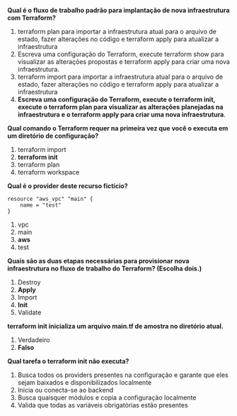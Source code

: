 **Qual é o fluxo de trabalho padrão para implantação de nova infraestrutura com Terraform?**

1. terraform plan para  importar a infraestrutura atual para o arquivo de estado, fazer alterações no código e terraform apply para atualizar a infraestrutura
1. Escreva uma configuração do Terraform, execute terraform show para visualizar as alterações propostas e terraform apply para criar uma nova infraestrutura.
1. terraform import para importar a infraestrutura atual para o arquivo de estado, fazer alterações no código e terraform apply para atualizar a infraestrutura
1. **Escreva uma configuração do Terraform, execute o terraform init, execute o terraform plan para visualizar as alterações planejadas na infraestrutura e o terraform apply para criar uma nova infraestrutura**.

**Qual comando o Terraform requer na primeira vez que você o executa em um diretório de configuração?**

1. terraform import
1. **terraform init**
1. terraform plan
1. terraform workspace

**Qual é o provider deste recurso fictício?**

```
resource "aws_vpc" "main" {
    name = "test"
}
```

1. vpc
1. main
1. **aws**
1. test

**Quais são as duas etapas necessárias para provisionar nova infraestrutura no fluxo de trabalho do Terraform? (Escolha dois.)**

1. Destroy
1. **Apply**
1. Import
1. **Init**
1. Validate

**terraform init inicializa um arquivo main.tf de amostra no diretório atual.**

1. Verdadeiro
1. **Falso**

**Qual tarefa o terraform init não executa?**

1. Busca todos os providers presentes na configuração e garante que eles sejam baixados e disponibilizados localmente
1. Inicia ou conecta-se ao backend
1. Busca quaisquer módulos e copia a configuração localmente
1. Valida que todas as variáveis obrigatórias estão presentes